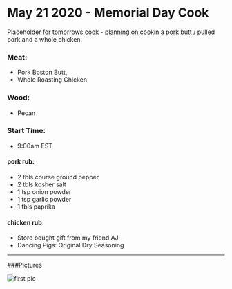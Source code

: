 # May 21 2020 - Memorial Day Cook

Placeholder for tomorrows cook - planning on cookin a pork butt / pulled pork and a whole chicken. 
### Meat:
- Pork Boston Butt, 
- Whole Roasting Chicken
### Wood:
- Pecan
### Start Time: 
- 9:00am EST


#### pork rub: 
- 2 tbls course ground pepper
- 2 tbls kosher salt
- 1 tsp onion powder
- 1 tsp garlic powder
- 1 tbls paprika


#### chicken rub:
- Store bought gift from my friend AJ
- Dancing Pigs: Original Dry Seasoning

---

###Pictures

![first pic](../assets/img/2020.05.22/photo.jpeg)
